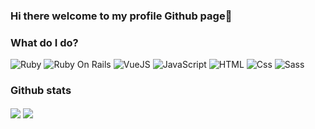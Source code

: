 ### Hi there welcome to my profile Github page👋


### What do I do?
<p>
  <img alt="Ruby" src="https://img.shields.io/badge/Ruby-CC342D?logo=Ruby&logoColor=white&style=for-the-badge" />
  <img alt="Ruby On Rails" src="https://img.shields.io/badge/RubyOnRails-CC0000?logo=ruby-on-rails&logoColor=white&style=for-the-badge" />
  <img alt="VueJS" src="https://img.shields.io/badge/Vue.js-4FC08D?logo=Vue.Js&logoColor=white&style=for-the-badge" />
  <img alt="JavaScript" src="https://img.shields.io/badge/JavaScript-F7DF1E?logo=javascript&logoColor=white&style=for-the-badge" />
  <img alt="HTML" src="https://img.shields.io/badge/HTML-E34F26?logo=html5&logoColor=white&style=for-the-badge" />
  <img alt="Css" src="https://img.shields.io/badge/CSS-1572B6?logo=css3&logoColor=white&style=for-the-badge" />
  <img alt="Sass" src="https://img.shields.io/badge/Sass-CC6699?logo=sass&logoColor=white&style=for-the-badge" />
</p>

### Github stats

<img align="center" src="https://github-readme-stats.vercel.app/api?username=khuyen-nguyen&count_private=true&&show_icons=true&theme=radical&custom_title=Khuyen's+GitHub+Stats&show_icons=true" />

<img align="center" src="https://github-readme-stats.vercel.app/api/top-langs/?username=khuyen-nguyen&count_private=true" />

<!--
**khuyen-nguyen/khuyen-nguyen** is a ✨ _special_ ✨ repository because its `README.md` (this file) appears on your GitHub profile.

Here are some ideas to get you started:

- 🔭 I’m currently working on ...
- 🌱 I’m currently learning ...
- 👯 I’m looking to collaborate on ...
- 🤔 I’m looking for help with ...
- 💬 Ask me about ...
- 📫 How to reach me: ...
- 😄 Pronouns: ...
- ⚡ Fun fact: ...
-->

